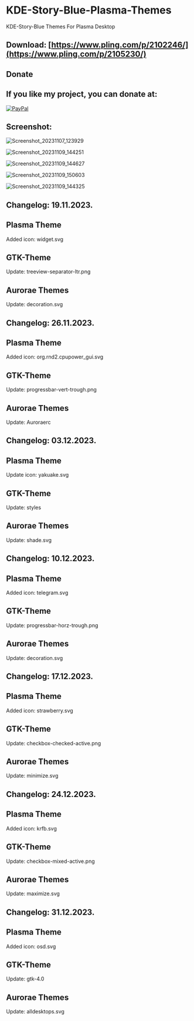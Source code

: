 # KDE-Story-Blue-Plasma-Themes

KDE-Story-Blue Themes For Plasma Desktop

Download: [https://www.pling.com/p/2102246/](https://www.pling.com/p/2105230/)
------------------------------------------


<html>
  <head>
    <meta charset="utf-8" />
  </head>
  <body>
    <h2>Donate</h2>
    <h2>If you like my project, you can donate at:</h2>
    <a href="https://www.paypal.com/paypalme/VesnaLazic">
    <img src="PayPal.png" alt="PayPal" />
    </a>
  </body>
</html>


Screenshot:
-----------

![Screenshot_20231107_123929](https://github.com/L4ki/KDE-Story-Blue-Plasma-Themes/assets/45247573/28a8aeaa-37ae-473d-b6ce-5e47c6fa0413)

![Screenshot_20231109_144251](https://github.com/L4ki/KDE-Story-Blue-Plasma-Themes/assets/45247573/a8c0cf7c-bc25-4f70-a69e-091c3e310f99)

![Screenshot_20231109_144627](https://github.com/L4ki/KDE-Story-Blue-Plasma-Themes/assets/45247573/3b9e0022-5536-4eb2-9fdd-05fce4a6e74b)

![Screenshot_20231109_150603](https://github.com/L4ki/KDE-Story-Blue-Plasma-Themes/assets/45247573/c606a4ab-0560-4f26-8e70-c35009eef17c)

![Screenshot_20231109_144325](https://github.com/L4ki/KDE-Story-Blue-Plasma-Themes/assets/45247573/3c383a64-a514-4427-9610-a04833804eee)


Changelog: 19.11.2023.
----------------------

Plasma Theme
-------------

Added icon: widget.svg

GTK-Theme
---------

Update:  treeview-separator-ltr.png

Aurorae Themes
---------------

Update: decoration.svg

Changelog: 26.11.2023.
----------------------

Plasma Theme
-------------

Added icon: org.rnd2.cpupower_gui.svg

GTK-Theme
---------

Update: progressbar-vert-trough.png

Aurorae Themes
---------------

Update: Auroraerc

Changelog: 03.12.2023.
----------------------

Plasma Theme
-------------

Update icon: yakuake.svg

GTK-Theme
---------

Update: styles

Aurorae Themes
---------------

Update: shade.svg

Changelog: 10.12.2023.
----------------------

Plasma Theme
-------------

Added icon: telegram.svg

GTK-Theme
---------

Update: progressbar-horz-trough.png

Aurorae Themes
---------------

Update: decoration.svg

Changelog: 17.12.2023.
----------------------

Plasma Theme
-------------

Added icon: strawberry.svg

GTK-Theme
---------

Update: checkbox-checked-active.png

Aurorae Themes
---------------

Update: minimize.svg

Changelog: 24.12.2023.
----------------------

Plasma Theme
-------------

Added icon: krfb.svg

GTK-Theme
---------

Update: checkbox-mixed-active.png

Aurorae Themes
---------------

Update: maximize.svg

Changelog: 31.12.2023.
----------------------

Plasma Theme
-------------

Added icon: osd.svg

GTK-Theme
---------

Update: gtk-4.0

Aurorae Themes
---------------

Update: alldesktops.svg

